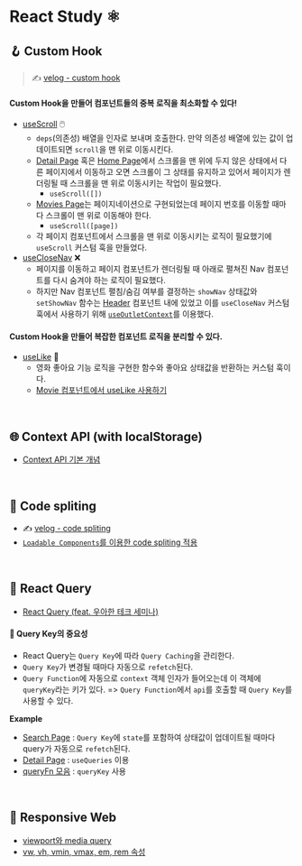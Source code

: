# React Study ⚛️

## 🪝 Custom Hook
> ✍️ [velog - custom hook](https://velog.io/@eunnbi/Custom-Hook)


#### Custom Hook을 만들어 컴포넌트들의 중복 로직을 최소화할 수 있다!
- [useScroll](https://github.com/eunnbi/movie-app/blob/main/src/hooks/useScroll.js) 🖱️
  - `deps`(의존성) 배열을 인자로 보내며 호출한다. 만약 의존성 배열에 있는 값이 업데이트되면 `scroll`을 맨 위로 이동시킨다.
  - [Detail Page](https://github.com/eunnbi/movie-app/blob/main/src/pages/Details.js#L34) 혹은 [Home Page](https://github.com/eunnbi/movie-app/blob/main/src/pages/Home.js#L10)에서 스크롤을 맨 위에 두지 않은 상태에서 다른 페이지에서 이동하고 오면 스크롤이 그 상태를 유지하고 있어서 페이지가 렌더링될 때 스크롤을 맨 위로 이동시키는 작업이 필요했다.
    - `useScroll([])`
  - [Movies Page](https://github.com/eunnbi/movie-app/blob/main/src/pages/Movies.js#L22)는 페이지네이션으로 구현되었는데 페이지 번호를 이동할 때마다 스크롤이 맨 위로 이동해야 한다.
    - `useScroll([page])`
  - 각 페이지 컴포넌트에서 스크롤을 맨 위로 이동시키는 로직이 필요했기에 `useScroll` 커스텀 훅을 만들었다.
- [useCloseNav](https://github.com/eunnbi/movie-app/blob/main/src/hooks/useCloseNav.js) ❌
  -  페이지를 이동하고 페이지 컴포넌트가 렌더링될 때 아래로 펼쳐진 Nav 컴포넌트를 다시 숨겨야 하는 로직이 필요했다.
  -  하지만 Nav 컴포넌트 펼침/숨김 여부를 결정하는 `showNav` 상태값와 `setShowNav` 함수는 [Header](https://github.com/eunnbi/movie-app/blob/main/src/components/Header/index.js#L57) 컴포넌트 내에 있었고 이를 `useCloseNav` 커스텀 훅에서 사용하기 위해 [`useOutletContext`](https://reactrouter.com/docs/en/v6/hooks/use-outlet-context)를 이용했다.

#### Custom Hook을 만들어 복잡한 컴포넌트 로직을 분리할 수 있다.
- [useLike](https://github.com/eunnbi/movie-app/blob/main/src/hooks/useLike.js) 💜
  - 영화 좋아요 기능 로직을 구현한 함수와 좋아요 상태값을 반환하는 커스텀 훅이다.
  - [Movie 컴포넌트에서 useLike 사용하기](https://github.com/eunnbi/movie-app/blob/main/src/components/Movie/index.js#L30) 


<br/>

## 🌐 Context API (with localStorage)
- [Context API 기본 개념](https://velog.io/@eunnbi/React-Context-API)

<br/>

## 🧩 Code spliting
- ✍️ [velog - code spliting](https://velog.io/@eunnbi/React-code-spliting) <br/>
- [`Loadable Components`를 이용한 code spliting 적용](https://github.com/eunnbi/movie-app/blob/main/src/App.js#L13)

<br/>

## 🌸 React Query
- [React Query (feat. 우아한 테크 세미나)](https://velog.io/@eunnbi/React-Query-feat.-%EC%9A%B0%EC%95%84%ED%95%9C-%ED%85%8C%ED%81%AC-%EC%84%B8%EB%AF%B8%EB%82%98)

#### 🔑 Query Key의 중요성
- React Query는 `Query Key`에 따라 `Query Caching`을 관리한다.
- `Query Key`가 변경될 때마다 자동으로 `refetch`된다.
- `Query Function`에 자동으로 `context` 객체 인자가 들어오는데 이 객체에 `queryKey`라는 키가 있다.
  => `Query Function`에서 `api`를 호출할 때 `Query Key`를 사용할 수 있다.
  
**Example**
- [Search Page](https://github.com/eunnbi/movie-app/blob/main/src/pages/Search.js#L25) : `Query Key`에 `state`를 포함하여 상태값이 업데이트될 때마다 query가 자동으로 `refetch`된다.
- [Detail Page](https://github.com/eunnbi/movie-app/blob/main/src/pages/Details.js#L29) : `useQueries` 이용
- [queryFn 모음](https://github.com/eunnbi/movie-app/blob/main/src/lib/api.js#L12) : `queryKey` 사용

<br/>

## 📱 Responsive Web
- [viewport와 media query](https://velog.io/@eunnbi/responsive-web-1)
- [vw, vh, vmin, vmax, em, rem 속성](https://velog.io/@eunnbi/responsive-web-2)
